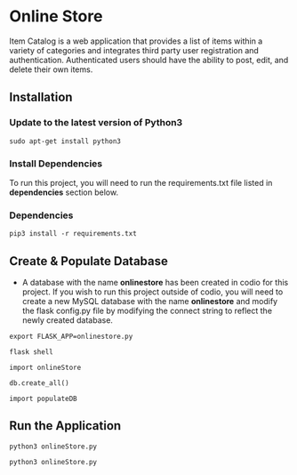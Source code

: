 # Online Store

Item Catalog is a web application that provides a list of items
within a variety of categories and integrates third party
user registration and authentication. Authenticated users
should have the ability to post, edit, and delete their own items.

## Installation

### Update to the latest version of Python3

```
sudo apt-get install python3
```

### Install Dependencies

To run this project, you will need to run the requirements.txt file
listed in **dependencies** section below.

### Dependencies

```
pip3 install -r requirements.txt
```

## Create & Populate Database

- A database with the name **onlinestore** has been created in codio for this project. If you wish to run this project outside of codio, you will need to create a new MySQL database with the name **onlinestore** and modify the flask config.py file by modifying the connect string to reflect the newly created database.

```
export FLASK_APP=onlinestore.py
```

```
flask shell
```

```
import onlineStore
```

```
db.create_all()
```

```
import populateDB
```

## Run the Application

```
python3 onlineStore.py
```

```
python3 onlineStore.py
```